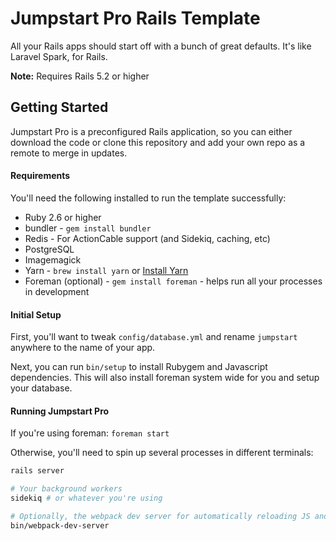 # Jumpstart Pro Rails Template

All your Rails apps should start off with a bunch of great defaults. It's like Laravel Spark, for Rails.

**Note:** Requires Rails 5.2 or higher

## Getting Started

Jumpstart Pro is a preconfigured Rails application, so you can either
download the code or clone this repository and add your own repo as a
remote to merge in updates.

#### Requirements

You'll need the following installed to run the template successfully:

* Ruby 2.6 or higher
* bundler - `gem install bundler`
* Redis - For ActionCable support (and Sidekiq, caching, etc)
* PostgreSQL
* Imagemagick
* Yarn - `brew install yarn` or [Install Yarn](https://yarnpkg.com/en/docs/install)
* Foreman (optional) - `gem install foreman` - helps run all your
  processes in development

#### Initial Setup

First, you'll want to tweak `config/database.yml` and rename `jumpstart`
anywhere to the name of your app.

Next, you can run `bin/setup` to install Rubygem and Javascript dependencies. This will also install foreman system wide for you and setup your database.

#### Running Jumpstart Pro

If you're using foreman: `foreman start`

Otherwise, you'll need to spin up several processes in different
terminals:

```bash
rails server

# Your background workers
sidekiq # or whatever you're using

# Optionally, the webpack dev server for automatically reloading JS and CSS changes
bin/webpack-dev-server
```
